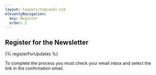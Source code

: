 ```yaml
---
layout: layouts/topLevel.njk
eleventyNavigation:
  key: Register
  order: 2
---
```


## Register for the Newsletter

{% registerForUpdates %}

To complete the process you must check your email inbox and select the link in the confirmation email.
